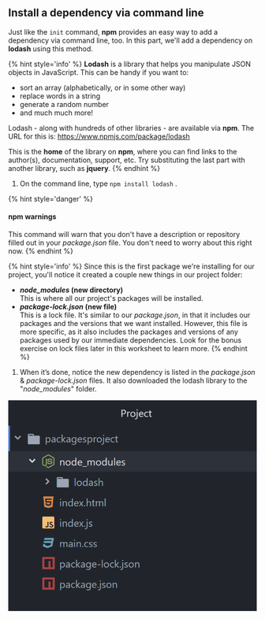 ## Install a dependency via command line

Just like the `init` command, **npm** provides an easy way to add a dependency via command line, too. In this part, we'll add a dependency on **lodash** using this method.

{% hint style='info' %}
**Lodash** is a library that helps you manipulate JSON objects in JavaScript. This can be handy if you want to:
- sort an array (alphabetically, or in some other way)
- replace words in a string
- generate a random number
- and much much more!

Lodash - along with hundreds of other libraries - are available via **npm**. The URL for this is: https://www.npmjs.com/package/lodash

This is the **home** of the library on **npm**, where you can find links to the author(s), documentation, support, etc. Try substituting the last part with another library, such as **jquery**.
{% endhint %}

1. On the command line, type `npm install lodash` <i class="fa fa-share fa-rotate-180"></i>.

  {% hint style='danger' %}
#### npm warnings

This command will warn that you don't have a description or repository filled out in your _package.json_ file. You don't need to worry about this right now.
  {% endhint %}

  {% hint style='info' %}
Since this is the first package we're installing for our project, you'll notice it created a couple new things in our project folder:
* **_node_modules_ (new directory)**  
This is where all our project's packages will be installed.
* **_package-lock.json_ (new file)**  
This is a lock file. It's similar to our _package.json_, in that it includes our packages and the versions that we want installed. However, this file is more specific, as it also includes the packages and versions of any packages used by our immediate dependencies. Look for the bonus exercise on lock files later in this worksheet to learn more.
  {% endhint %}

1. When it’s done, notice the new dependency is listed in the _package.json_ & _package-lock.json_ files. It also downloaded the lodash library to the "_node_modules_" folder.

  ![](../images/node_modules-folder.png)
